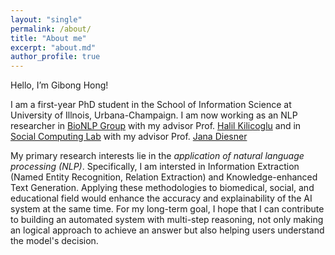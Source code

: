 ```yaml
---
layout: "single"
permalink: /about/
title: "About me"
excerpt: "about.md"
author_profile: true
---
```


Hello, I’m Gibong Hong!

I am a first-year PhD student in the School of Information Science at University of Illnois, Urbana-Champaign. I am now working as an NLP researcher in [BioNLP Group](http://deeptext.yonsei.ac.kr) with my advisor Prof. [Halil Kilicoglu](https://ischool.illinois.edu/people/halil-kilicoglu) and in [Social Computing Lab](http://jdiesnerlab.ischool.illinois.edu) with my advisor Prof. [Jana Diesner](https://ischool.illinois.edu/people/jana-diesner)

My primary research interests lie in the *application of natural language processing (NLP)*. Specifically, I am intersted in Information Extraction (Named Entity Recognition, Relation Extraction) and Knowledge-enhanced Text Generation. Applying these methodologies to biomedical, social, and educational field would enhance the accuracy and explainability of the AI system at the same time. For my long-term goal, I hope that I can contribute to building an automated system with multi-step reasoning, not only making an logical approach to achieve an answer but also helping users understand the model's decision.